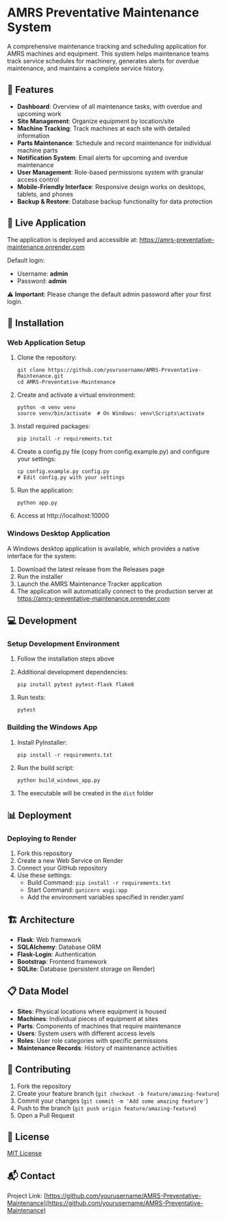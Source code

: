 # AMRS Preventative Maintenance System

A comprehensive maintenance tracking and scheduling application for AMRS machines and equipment. This system helps maintenance teams track service schedules for machinery, generates alerts for overdue maintenance, and maintains a complete service history.

## 🌟 Features

- **Dashboard**: Overview of all maintenance tasks, with overdue and upcoming work
- **Site Management**: Organize equipment by location/site
- **Machine Tracking**: Track machines at each site with detailed information
- **Parts Maintenance**: Schedule and record maintenance for individual machine parts
- **Notification System**: Email alerts for upcoming and overdue maintenance
- **User Management**: Role-based permissions system with granular access control
- **Mobile-Friendly Interface**: Responsive design works on desktops, tablets, and phones
- **Backup & Restore**: Database backup functionality for data protection

## 🔗 Live Application

The application is deployed and accessible at:
https://amrs-preventative-maintenance.onrender.com

Default login:
- Username: **admin**
- Password: **admin**

⚠️ **Important**: Please change the default admin password after your first login.

## 🚀 Installation

### Web Application Setup

1. Clone the repository:
   ```
   git clone https://github.com/yourusername/AMRS-Preventative-Maintenance.git
   cd AMRS-Preventative-Maintenance
   ```

2. Create and activate a virtual environment:
   ```
   python -m venv venv
   source venv/bin/activate  # On Windows: venv\Scripts\activate
   ```

3. Install required packages:
   ```
   pip install -r requirements.txt
   ```

4. Create a config.py file (copy from config.example.py) and configure your settings:
   ```
   cp config.example.py config.py
   # Edit config.py with your settings
   ```

5. Run the application:
   ```
   python app.py
   ```

6. Access at http://localhost:10000

### Windows Desktop Application

A Windows desktop application is available, which provides a native interface for the system:

1. Download the latest release from the Releases page
2. Run the installer
3. Launch the AMRS Maintenance Tracker application
4. The application will automatically connect to the production server at https://amrs-preventative-maintenance.onrender.com

## 💻 Development

### Setup Development Environment

1. Follow the installation steps above
2. Additional development dependencies:
   ```
   pip install pytest pytest-flask flake8
   ```

3. Run tests:
   ```
   pytest
   ```

### Building the Windows App

1. Install PyInstaller:
   ```
   pip install -r requirements.txt
   ```

2. Run the build script:
   ```
   python build_windows_app.py
   ```

3. The executable will be created in the `dist` folder

## 📊 Deployment

### Deploying to Render

1. Fork this repository
2. Create a new Web Service on Render
3. Connect your GitHub repository
4. Use these settings:
   - Build Command: `pip install -r requirements.txt`
   - Start Command: `gunicorn wsgi:app`
   - Add the environment variables specified in render.yaml

## 🏗️ Architecture

- **Flask**: Web framework
- **SQLAlchemy**: Database ORM
- **Flask-Login**: Authentication
- **Bootstrap**: Frontend framework
- **SQLite**: Database (persistent storage on Render)

## 📋 Data Model

- **Sites**: Physical locations where equipment is housed
- **Machines**: Individual pieces of equipment at sites
- **Parts**: Components of machines that require maintenance
- **Users**: System users with different access levels
- **Roles**: User role categories with specific permissions
- **Maintenance Records**: History of maintenance activities

## 🤝 Contributing

1. Fork the repository
2. Create your feature branch (`git checkout -b feature/amazing-feature`)
3. Commit your changes (`git commit -m 'Add some amazing feature'`)
4. Push to the branch (`git push origin feature/amazing-feature`)
5. Open a Pull Request

## 📄 License

[MIT License](LICENSE)

## 📬 Contact

Project Link: [https://github.com/yourusername/AMRS-Preventative-Maintenance](https://github.com/yourusername/AMRS-Preventative-Maintenance)
